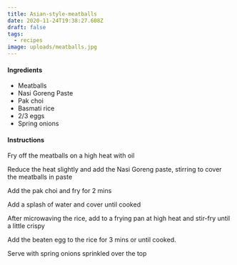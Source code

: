 ```yaml
---
title: Asian-style-meatballs
date: 2020-11-24T19:38:27.608Z
draft: false
tags:
  - recipes
image: uploads/meatballs.jpg
---
```

#### Ingredients

- Meatballs
- Nasi Goreng Paste
- Pak choi
- Basmati rice
- 2/3 eggs
- Spring onions

#### Instructions

Fry off the meatballs on a high heat with oil

Reduce the heat slightly and add the Nasi Goreng paste, stirring to cover the meatballs in paste

Add the pak choi and fry for 2 mins

Add a splash of water and cover until cooked

After microwaving the rice, add to a frying pan at high heat and stir-fry until a little crispy

Add the beaten egg to the rice for 3 mins or until cooked.

Serve with spring onions sprinkled over the top


